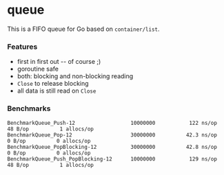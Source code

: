 # queue

This is a FIFO queue for Go based on `container/list`.

### Features
- first in first out -- of course ;)
- goroutine safe
- both: blocking and non-blocking reading
- `Close` to release blocking
- all data is still read on `Close`

### Benchmarks

```
BenchmarkQueue_Push-12                	10000000	       122 ns/op	      48 B/op	       1 allocs/op
BenchmarkQueue_Pop-12                 	30000000	      42.3 ns/op	       0 B/op	       0 allocs/op
BenchmarkQueue_PopBlocking-12         	30000000	      42.8 ns/op	       0 B/op	       0 allocs/op
BenchmarkQueue_Push_PopBlocking-12    	10000000	       129 ns/op	      48 B/op	       1 allocs/op
```

